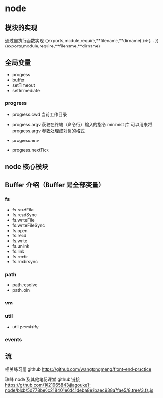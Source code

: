 # node

## 模块的实现

通过自执行函数实现
((exports,module,require,**filename,**dirname)
)=>{...
})(exports,module,require,**filename,**dirname)

## 全局变量

-   progress
-   buffer
-   setTimeout
-   setImmediate

### progress

-   progress.cwd
    当前工作目录

-   progress.argv
    获取在终端（命令行）输入的指令
    minimist 库 可以用来将 progress.argv 参数处理成对象的格式
-   progress.env
-   progress.nextTick

## node 核心模块

## Buffer 介绍（Buffer 是全部变量）

### fs

-   fs.readFile
-   fs.readSync
-   fs.writeFile
-   fs.writeFileSync
-   fs.open
-   fs.read
-   fs.write
-   fs.unlink
-   fs.link
-   fs.rmdir
-   fs.rmdirsync

### path

-   path.resolve
-   path.join

### vm

### util

-   util.promisify

### events

## 流

相关练习题 github
https://github.com/wangtongmeng/front-end-practice

珠峰 node 及其他笔记课堂 github 链接
https://github.com/1021965843/jiagouke1-node/blob/5d778be0c218401e6d41deba8e2baec938a7fae5/8.tree/3.fs.js
